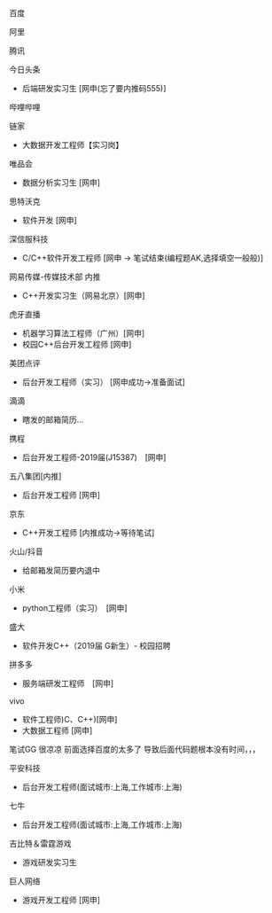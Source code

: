 
百度

阿里

腾讯

今日头条
- 后端研发实习生 [网申(忘了要内推码555)]

哔哩哔哩

链家
- 大数据开发工程师【实习岗】

唯品会
- 数据分析实习生 [网申]

思特沃克
- 软件开发 [网申]

深信服科技
- C/C++软件开发工程师 [网申 -> 笔试结束(编程题AK,选择填空一般般)]

网易传媒-传媒技术部	内推
- C++开发实习生（网易北京）[网申]

虎牙直播
- 机器学习算法工程师（广州）[网申]
- 校园C++后台开发工程师 [网申]

美团点评
- 后台开发工程师（实习） [网申成功->准备面试]

滴滴
- 瞎发的邮箱简历...

携程
- 后台开发工程师-2019届(J15387)　[网申]

五八集团[内推]
- 后台开发工程师 [网申]

京东
- C++开发工程师 [内推成功->等待笔试]

火山/抖音
- 给邮箱发简历要内退中

小米
- python工程师（实习）　[网申]

盛大
- 软件开发C++（2019届 G新生）- 校园招聘

拼多多
- 服务端研发工程师　[网申]

vivo
- 软件工程师)C、C++)[网申]
- 大数据工程师	[网申]

笔试GG 很凉凉 前面选择百度的太多了 导致后面代码题根本没有时间，，，

平安科技
- 后台开发工程师(面试城市:上海,工作城市:上海)

七牛
- 后台开发工程师(面试城市:上海,工作城市:上海)

吉比特＆雷霆游戏
- 游戏研发实习生

巨人网络
- 游戏开发工程师 [网申]
